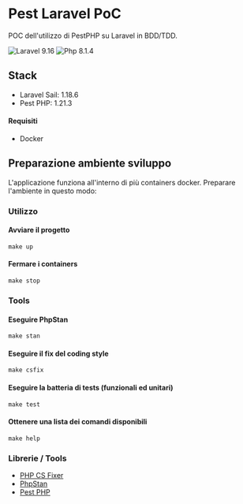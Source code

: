 Pest Laravel PoC
========================
POC dell'utilizzo di PestPHP su Laravel in BDD/TDD.

![Laravel 9.16](https://img.shields.io/badge/Laravel-9.16-purple.svg?style=flat-square&logo=laravel)
![Php 8.1.4](https://img.shields.io/badge/Php-8.1.4-blue.svg?style=flat-square&logo=php)

## Stack
* Laravel Sail: 1.18.6
* Pest PHP: 1.21.3

#### Requisiti
- Docker

## Preparazione ambiente sviluppo
L'applicazione funziona all'interno di più containers docker. Preparare l'ambiente in questo modo:

### Utilizzo

#### Avviare il progetto
```shell
make up
```

#### Fermare i containers
```shell
make stop
```

### Tools

#### Eseguire PhpStan
```shell
make stan
```

#### Eseguire il fix del coding style
```
make csfix
```

#### Eseguire la batteria di tests (funzionali ed unitari)
```shell
make test
```

#### Ottenere una lista dei comandi disponibili
```
make help
```

### Librerie / Tools
* [PHP CS Fixer](https://github.com/FriendsOfPHP/PHP-CS-Fixer)
* [PhpStan](https://phpstan.org/)
* [Pest PHP](https://pestphp.com/)
